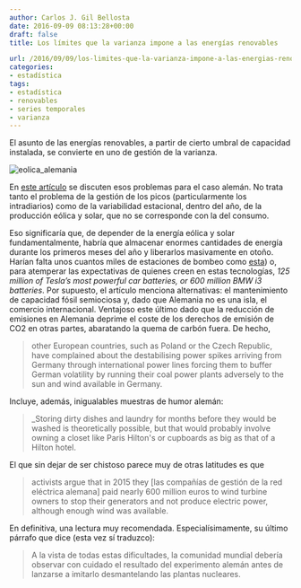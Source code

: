 ```yaml
---
author: Carlos J. Gil Bellosta
date: 2016-09-09 08:13:28+00:00
draft: false
title: Los límites que la varianza impone a las energías renovables

url: /2016/09/09/los-limites-que-la-varianza-impone-a-las-energias-renovables/
categories:
- estadística
tags:
- estadística
- renovables
- series temporales
- varianza
---
```


El asunto de las energías renovables, a partir de cierto umbral de capacidad instalada, se convierte en uno de gestión de la varianza.

![eolica_alemania](/wp-uploads/2016/09/eolica_alemania.png#center)

En [este artículo](https://www.econstor.eu/bitstream/10419/144985/1/cesifo1_wp5950.pdf) se discuten esos problemas para el caso alemán. No trata tanto el problema de la gestión de los picos (particularmente los intradiarios) como de la variabilidad estacional, dentro del año, de la producción eólica y solar, que no se corresponde con la del consumo.

Eso significaría que, de depender de la energía eólica y solar fundamentalmente, habría que almacenar enormes cantidades de energía durante los primeros meses del año y liberarlos masivamente en otoño. Harían falta unos cuantos miles de estaciones de bombeo como [esta](http://www.iagua.es/noticias/usos-energeticos/13/10/14/se-inaugura-la-mayor-central-hidroelectrica-de-bombeo-de-europa-en-valencia-38227)) o, para atemperar las expectativas de quienes creen en estas tecnologías, _125 million of Tesla’s most powerful car batteries, or 600 million BMW i3 batteries_. Por supuesto, el artículo menciona alternativas: el mantenimiento de capacidad fósil semiociosa y, dado que Alemania no es una isla, el comercio internacional. Ventajoso este último dado que la reducción de emisiones en Alemania deprime el coste de los derechos de emisión de CO2 en otras partes, abaratando la quema de carbón fuera. De hecho,

> other European countries, such as Poland or the Czech Republic, have complained
about the destabilising power spikes arriving from Germany through international power lines forcing them to buffer German volatility by running their coal power plants adversely to the sun and wind available in Germany.

Incluye, además, inigualables muestras de humor alemán:

>_Storing dirty dishes and laundry for months before they would be washed is  theoretically possible, but that would probably involve owning a closet like Paris Hilton's or cupboards as big as that of a Hilton hotel.

El que sin dejar de ser chistoso parece muy de otras latitudes es que

> activists argue that in 2015 they [las compañías de gestión de la red eléctrica alemana] paid nearly 600 million euros to wind turbine owners to stop their generators and not produce electric power, although enough wind was available.

En definitiva, una lectura muy recomendada. Especialísimamente, su último párrafo que dice (esta vez sí traduzco):

>A la vista de todas estas dificultades, la comunidad mundial debería observar con cuidado el resultado del experimento alemán antes de lanzarse a imitarlo desmantelando las plantas nucleares.





